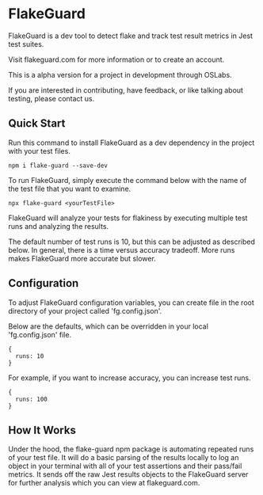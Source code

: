 # FlakeGuard

FlakeGuard is a dev tool to detect flake and track test result metrics in Jest test suites. 

Visit flakeguard.com for more information or to create an account. 

This is a alpha version for a project in development through OSLabs. 

If you are interested in contributing, have feedback, or like talking about testing, please contact us. 

## Quick Start

Run this command to install FlakeGuard as a dev dependency in the project with your test files.

```
npm i flake-guard --save-dev
````

To run FlakeGuard, simply execute the command below with the name of the test file that you want to examine.
```
npx flake-guard <yourTestFile>
```
FlakeGuard will analyze your tests for flakiness by executing multiple test runs and analyzing the results.

The default number of test runs is 10, but this can be adjusted as described below. In general, there is a time versus accuracy tradeoff. More runs makes FlakeGuard more accurate but slower. 

## Configuration

To adjust FlakeGuard configuration variables, you can create file in the root directory of your project called 'fg.config.json'.

Below are the defaults, which can be overridden in your local 'fg.config.json' file.

```
{
  runs: 10
}
```
For example, if you want to increase accuracy, you can increase test runs.
```
{
  runs: 100
}
```

## How It Works
Under the hood, the flake-guard npm package is automating repeated runs of your test file. It will do a basic parsing of the results locally to log an object in your terminal with all of your test assertions and their pass/fail metrics. It sends off the raw Jest results objects to the FlakeGuard server for further analysis which you can view at flakeguard.com.
